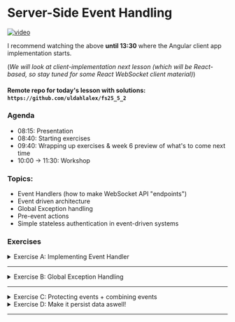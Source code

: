 
# Server-Side Event Handling

[![video](https://img.youtube.com/vi/nKCCoZmV2ls/0.jpg)](https://youtu.be/nKCCoZmV2ls)

I recommend watching the above **until 13:30** where the Angular client app implementation starts. 

(*We will look at client-implementation next lesson (which will be React-based, so stay tuned for some React WebSocket client material)*)

#### Remote repo for today's lesson with solutions: `https://github.com/uldahlalex/fs25_5_2`



### Agenda

- 08:15: Presentation
- 08:40: Starting exercises
- 09:40: Wrapping up exercises & week 6 preview of what's to come next time
- 10:00 -> 11:30: Workshop

### Topics:

- Event Handlers (how to make WebSocket API "endpoints")
- Event driven architecture
- Global Exception handling
- Pre-event actions
- Simple stateless authentication in event-driven systems

### Exercises


<!-- #region ex A -->

<details>
    <summary>Exercise A: Implementing Event Handler</summary>


<div style="margin: 20px; padding: 5px;  box-shadow: 10px 10px 10px grey;">


#### Task
The WebSocket API should be able to trigger different server events based on an "eventType" property in the JSON DTO sent to the API.
The goal is: **Send a DTO to the API representing some sort of chat message**. The API must the send a **success message back to the client** AND **broadcast the message to all other clients**.

#### Instructions

I recommend you follow the instructions in this documentation to set up an event handler thus making the API capable of having different "events": `https://github.com/uldahlalex/uldahlalex.websocket.boilerplate/blob/master/README.md`

Building the event handlers is based on the today's video material, so if you want a live demo, you can watch the video first.

#### How to test it:

You can test the API with the Postman Desktop client. I have an example WebSocket connection + message in my Fullstack 2025 workspace: `https://www.postman.com/uldahlalexteam/fullstack-2025-workspace/ws-raw-request/678e3e5669c951396fd62e94`

This should be the result:
![image.png](image.png)


</div>
</details>

<!-- #endregion ex A -->
_________

<!-- #region ex B -->

<details>
    <summary>Exercise B: Global Exception Handling</summary>


<div style="margin: 20px; padding: 5px;  box-shadow: 10px 10px 10px grey;">

#### Task
Make a global exception handler. 
This means **any unhandled exceptions** within event handler methods will be handled by a single exception handler. 

(this is basically just a try-catch block)

#### Instructions

Wrap the "CallEventHandler()" method call in a try-catch block. The exception handler should be capable of the following:
- Returning a response DTO to the appropriate client *(tip: make a class extending BaseDto called ServerSendsErrorMessage for this)*
- Logging relevant details server-side 

The relevant code to make the global exception handling block is:

```cs
//this is inside Program.cs where you set up the WebSocket server and listen for client messges:
    socket.OnMessage = message =>
    {
        Task.Run(async () =>
        {
            try
            {
                await app.CallEventHandler(socket, message);
            }
            catch (Exception e)
            {
                //This is where you build the global exception handling logic
            }
        });
    };
```

#### How to test it:

Try throwing an exception in an event handler to trigger this exception with Postman:

![alt text](image-1.png)

</div>
</details>

<!-- #endregion ex B -->
_________

<!-- #region ex C -->

<details>
    <summary>Exercise C: Protecting events + combining events</summary>


<div style="margin: 20px; padding: 5px;  box-shadow: 10px 10px 10px grey;">


### Task:
It should be possible to use an event to issue a JWT and then verify JWT's in events when we need to authenticate the client

### Instructions:

1. Make an event for issuing a JWT to a client upon valid sign in. Use this file for easy security boilerplate: 

`https://github.com/uldahlalex/fs25_5_2/blob/main/ExerciseCSolution/SecurityService.cs` 

I use this Nuget for JWT in my .csproj file which is required for the above code:

```xml
    <PackageReference Include="JWT" Version="11.0.0" />
```

2. Make an event which is "protected" (a valid JWT is required).
3. If a valid JWT is not attached to the DTO when reaching a "protected event", throw an exception and let the global exception handler do its job

Note: Postman Workspaces have a tendency to remove JWT's because they deem them as "leaked secrets", but this is how it looks when I send a valid dto:

![alt text](image-2.png)

</div>
</details>

<!-- #endregion ex C -->


<!-- #region ex D -->

<details>
    <summary>Exercise D: Make it persist data aswell!</summary>


<div style="margin: 20px; padding: 5px;  box-shadow: 10px 10px 10px grey;">


### Task:
Add connection from your API to a Postgres database (or whatever other RDBMS you want to) with Entity Framework. Make some CRUD operations with Event Handlers.

*(Tip: Connecting to DB is still just "AddDbContext()" inside Program.cs and using your constructor in your event handler to require an instance of your dbcontext - just like last semester)*


</div>
</details>

<!-- #endregion ex D -->



_______

